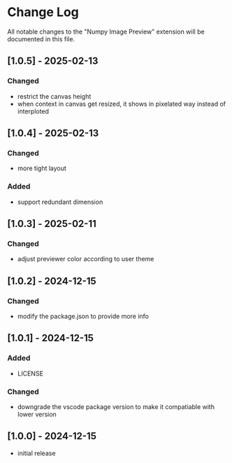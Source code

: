 # Change Log

All notable changes to the "Numpy Image Preview" extension will be documented in this file.

## [1.0.5] - 2025-02-13

### Changed
- restrict the canvas height
- when context in canvas get resized, it shows in pixelated way instead of interploted


## [1.0.4] - 2025-02-13

### Changed
- more tight layout

### Added
- support redundant dimension 

## [1.0.3] - 2025-02-11

### Changed
- adjust previewer color according to user theme 


## [1.0.2] - 2024-12-15

### Changed
- modify the package.json to provide more info


## [1.0.1] - 2024-12-15

### Added

- LICENSE

### Changed

- downgrade the vscode package version to make it compatiable with lower version

## [1.0.0] - 2024-12-15

- initial release
